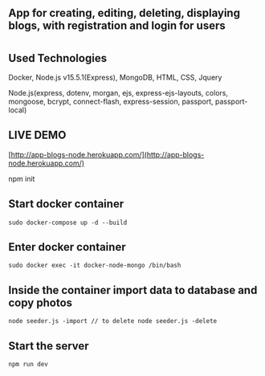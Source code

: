 ## App for creating, editing, deleting, displaying blogs, with registration and login for users

#

## Used Technologies 

Docker, Node.js v15.5.1(Express), MongoDB, HTML, CSS, Jquery

Node.js(express, dotenv, morgan, ejs, express-ejs-layouts, colors,  mongoose, bcrypt, connect-flash, express-session, passport, passport-local)


## LIVE DEMO 
[http://app-blogs-node.herokuapp.com/](http://app-blogs-node.herokuapp.com/)

npm init

## Start docker container
    
    sudo docker-compose up -d --build

## Enter docker container
    
    sudo docker exec -it docker-node-mongo /bin/bash
    
## Inside the container import data to database and copy photos
        
    node seeder.js -import // to delete node seeder.js -delete
        
## Start the server
    npm run dev

